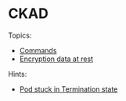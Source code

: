 
# CKAD

Topics:

- [Commands](docs/commands.md)
- [Encryption data at rest](docs/Encription_data_at_rest.md)

Hints:
- [Pod stuck in Termination state](docs/Pod_stuck_in_termination_state.md)